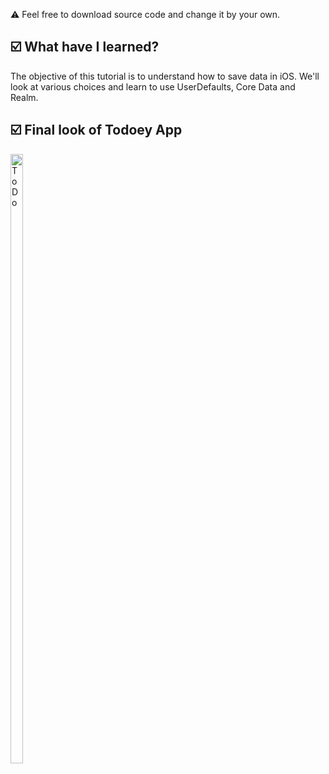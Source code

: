 ⚠️ Feel free to download source code and change it by your own.
<!-- <h2>☑️ What is this app about?</h2>
<p>Nice Card app where we can hit the deal button to be the changed the card faces randomly and gives away score.</p> -->
<h2>☑️ What have I learned?</h2>
<p>The objective of this tutorial is to understand how to save data in iOS. We'll look at various choices and learn to use UserDefaults, Core Data and Realm.</p>
<h2>☑️ Final look of Todoey App</h2>
<img src="todo.gif" alt="ToDo" width="20%" height="50%">


